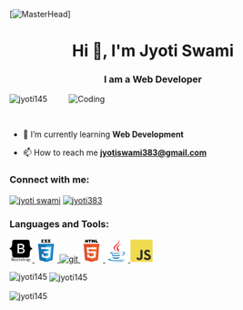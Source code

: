 [![MasterHead](https://cdn.dribbble.com/users/2514208/screenshots/9457622/media/30a1e1fa2d62e32d6b3e592518bfa6e5.gif)]
<h1 align="center">Hi 👋, I'm Jyoti Swami</h1>
<h3 align="center">I am a Web Developer</h3>
<img align="right" alt="Coding" width="400" src="https://static.vecteezy.com/system/resources/previews/000/227/854/original/female-developer-vector.jpg">

<p align="left"> <img src="https://komarev.com/ghpvc/?username=jyoti145&label=Profile%20views&color=0e75b6&style=flat" alt="jyoti145" /> </p>

<p align="left"> <a href="https://twitter.com/" target="blank"><img src="https://img.shields.io/twitter/follow/?logo=twitter&style=for-the-badge" alt="" /></a> </p>

- 🌱 I’m currently learning **Web Development**

- 📫 How to reach me **jyotiswami383@gmail.com**

<h3 align="left">Connect with me:</h3>
<p align="left">
<a href="https://linkedin.com/in/jyoti swami" target="blank"><img align="center" src="https://raw.githubusercontent.com/rahuldkjain/github-profile-readme-generator/master/src/images/icons/Social/linked-in-alt.svg" alt="jyoti swami" height="30" width="40" /></a>
<a href="https://www.leetcode.com/jyoti383" target="blank"><img align="center" src="https://raw.githubusercontent.com/rahuldkjain/github-profile-readme-generator/master/src/images/icons/Social/leet-code.svg" alt="jyoti383" height="30" width="40" /></a>
</p>

<h3 align="left">Languages and Tools:</h3>
<p align="left"> <a href="https://getbootstrap.com" target="_blank" rel="noreferrer"> <img src="https://raw.githubusercontent.com/devicons/devicon/master/icons/bootstrap/bootstrap-plain-wordmark.svg" alt="bootstrap" width="40" height="40"/> </a> <a href="https://www.w3schools.com/css/" target="_blank" rel="noreferrer"> <img src="https://raw.githubusercontent.com/devicons/devicon/master/icons/css3/css3-original-wordmark.svg" alt="css3" width="40" height="40"/> </a> <a href="https://git-scm.com/" target="_blank" rel="noreferrer"> <img src="https://www.vectorlogo.zone/logos/git-scm/git-scm-icon.svg" alt="git" width="40" height="40"/> </a> <a href="https://www.w3.org/html/" target="_blank" rel="noreferrer"> <img src="https://raw.githubusercontent.com/devicons/devicon/master/icons/html5/html5-original-wordmark.svg" alt="html5" width="40" height="40"/> </a> <a href="https://www.java.com" target="_blank" rel="noreferrer"> <img src="https://raw.githubusercontent.com/devicons/devicon/master/icons/java/java-original.svg" alt="java" width="40" height="40"/> </a> <a href="https://developer.mozilla.org/en-US/docs/Web/JavaScript" target="_blank" rel="noreferrer"> <img src="https://raw.githubusercontent.com/devicons/devicon/master/icons/javascript/javascript-original.svg" alt="javascript" width="40" height="40"/> </a> </p>

<p><img align="left" src="https://github-readme-stats.vercel.app/api/top-langs?username=jyoti145&show_icons=true&locale=en&layout=compact" alt="jyoti145" /></p>

<p>&nbsp;<img align="center" src="https://github-readme-stats.vercel.app/api?username=jyoti145&show_icons=true&locale=en" alt="jyoti145" /></p>

<p><img align="center" src="https://github-readme-streak-stats.herokuapp.com/?user=jyoti145&" alt="jyoti145" /></p>
